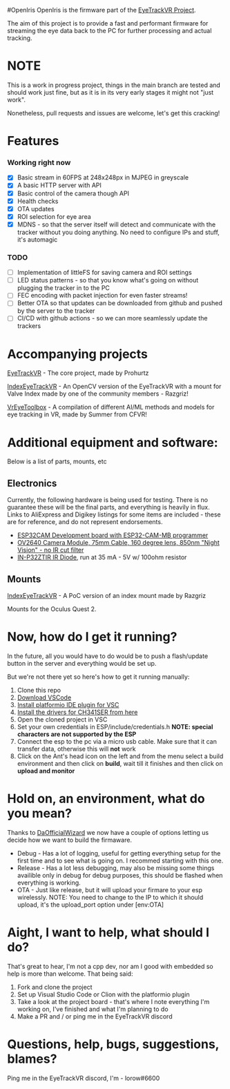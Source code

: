 #OpenIris
OpenIris is the firmware part of the [EyeTrackVR Project](https://github.com/RedHawk989/EyeTrackVR).

The aim of this project is to provide a fast and performant firmware for streaming the eye data back to the PC for further processing and actual tracking.

# **NOTE**

This is a work in progress project, things in the main branch are tested and should work just fine, but as it is in its very early stages it might not "just work".

Nonetheless, pull requests and issues are welcome, let's get this cracking!

# Features

### Working right now

- [x] Basic stream in 60FPS at 248x248px in MJPEG in greyscale
- [x] A basic HTTP server with API
- [x] Basic control of the camera though API
- [x] Health checks
- [x] OTA updates
- [x] ROI selection for eye area
- [x] MDNS - so that the server itself will detect and communicate with the tracker without you doing anything. No need to configure IPs and stuff, it's automagic

### TODO

- [ ] Implementation of littleFS for saving camera and ROI settings
- [ ] LED status patterns - so that you know what's going on without plugging the tracker in to the PC
- [ ] FEC encoding with packet injection for even faster streams!
- [ ] Better OTA so that updates can be downloaded from github and pushed by the server to the tracker
- [ ] CI/CD with github actions - so we can more seamlessly update the trackers

# Accompanying projects

[EyeTrackVR](https://github.com/RedHawk989/EyeTrackVR) - The core project, made by Prohurtz

[IndexEyeTrackVR](https://github.com/rrazgriz/IndexEyeTrackVR) - An OpenCV version of the EyeTrackVR with a mount for Valve Index made by one of the community members - Razgriz!

[VrEyeToolbox](https://github.com/SummerSigh/VrEyeToolbox) - A compilation of different AI/ML methods and models for eye tracking in VR, made by Summer from CFVR!

# Additional equipment and software:

Below is a list of parts, mounts, etc

## Electronics

Currently, the following hardware is being used for testing. There is no guarantee these will be the final parts, and everything is heavily in flux. Links to AliExpress and Digikey listings for some items are included - these are for reference, and do not represent endorsements.

- [ESP32CAM Development board with ESP32-CAM-MB programmer](https://www.aliexpress.com/item/1005001900359624.html)
- [OV2640 Camera Module, 75mm Cable, 160 degree lens, 850nm "Night Vision" - no IR cut filter](https://www.aliexpress.com/item/1005003040149873.html)
- [IN-P32ZTIR IR Diode](https://www.digikey.com/en/products/detail/inolux/IN-P32ZTIR/10384796), run at 35 mA - 5V w/ 100ohm resistor

## Mounts

[IndexEyeTrackVR](https://github.com/rrazgriz/IndexEyeTrackVR) - A PoC version of an index mount made by Razgriz

Mounts for the Oculus Quest 2.

# Now, how do I get it running?

In the future, all you would have to do would be to push a flash/update button in the server and everything would be set up.

But we're not there yet so here's how to get it running manually:

1. Clone this repo
2. [Download VSCode](https://code.visualstudio.com/download)
3. [Install platformio IDE plugin for VSC](https://marketplace.visualstudio.com/items?itemName=platformio.platformio-ide)
4. [Install the drivers for CH341SER from here](https://cdn.sparkfun.com/assets/learn_tutorials/8/4/4/CH341SER.EXE)
5. Open the cloned project in VSC
6. Set your own credentials in ESP/include/credentials.h **NOTE: special characters are not supported by the ESP**
7. Connect the esp to the pc via a micro usb cable. Make sure that it can transfer data, otherwise this will **not** work
8. Click on the Ant's head icon on the left and from the menu select a build environment and then click on **build**, wait till it finishes and then click on **upload and monitor**

# Hold on, an environment, what do you mean?

Thanks to [DaOfficialWizard](https://github.com/ZanzyTHEbar) we now have a couple of options letting us decide how we want to build the firmaware.

- Debug - Has a lot of logging, useful for getting everything setup for the first time and to see what is going on. I recommed starting with this one.
- Release - Has a lot less debugging, may also be missing some things availible only in debug for debug purposes, this should be flashed when everything is working.
- OTA - Just like release, but it will upload your firmare to your esp wirelessly. NOTE: You need to change to the IP to which it should upload, it's the upload_port option under [env:OTA]

# Aight, I want to help, what should I do?

That's great to hear, I'm not a cpp dev, nor am I good with embedded so help is more than welcome.
That being said:

1. Fork and clone the project
2. Set up Visual Studio Code or Clion with the platformio plugin
3. Take a look at the project board - that's where I note everything I'm working on, I've finished and what I'm planning to do
4. Make a PR and / or ping me in the EyeTrackVR discord

# Questions, help, bugs, suggestions, blames?

Ping me in the EyeTrackVR discord, I'm - lorow#6600
